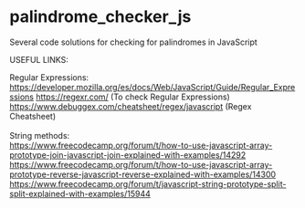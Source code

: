 # palindrome_checker_js
Several code solutions for checking for palindromes in JavaScript

USEFUL LINKS: <br>

Regular Expressions: <br>
https://developer.mozilla.org/es/docs/Web/JavaScript/Guide/Regular_Expressions
https://regexr.com/ (To check Regular Expressions)
https://www.debuggex.com/cheatsheet/regex/javascript (Regex Cheatsheet)
<br><br>
String methods:<br>
https://www.freecodecamp.org/forum/t/how-to-use-javascript-array-prototype-join-javascript-join-explained-with-examples/14292
https://www.freecodecamp.org/forum/t/how-to-use-javascript-array-prototype-reverse-javascript-reverse-explained-with-examples/14300
https://www.freecodecamp.org/forum/t/javascript-string-prototype-split-split-explained-with-examples/15944
